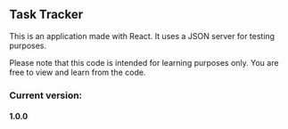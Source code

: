 ## Task Tracker

This is an application made with React. It uses a JSON server for testing purposes.

Please note that this code is intended for learning purposes only. You are free to view and learn from the code.

### Current version:

#### 1.0.0
